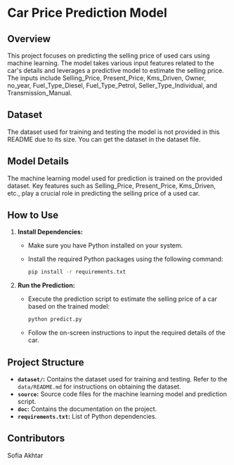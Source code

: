 # Car Price Prediction Model

## Overview

This project focuses on predicting the selling price of used cars using machine learning. The model takes various input features related to the car's details and leverages a predictive model to estimate the selling price. The inputs include Selling_Price, Present_Price, Kms_Driven, Owner, no_year, Fuel_Type_Diesel, Fuel_Type_Petrol, Seller_Type_Individual, and Transmission_Manual.

## Dataset

The dataset used for training and testing the model is not provided in this README due to its size. You can get the dataset in the dataset file.
## Model Details

The machine learning model used for prediction is trained on the provided dataset. Key features such as Selling_Price, Present_Price, Kms_Driven, etc., play a crucial role in predicting the selling price of a used car.

## How to Use

1. **Install Dependencies:**
   - Make sure you have Python installed on your system.
   - Install the required Python packages using the following command:

     ```bash
     pip install -r requirements.txt
     ```

2. **Run the Prediction:**
   - Execute the prediction script to estimate the selling price of a car based on the trained model:

     ```bash
     python predict.py
     ```

   - Follow the on-screen instructions to input the required details of the car.

## Project Structure

- **`dataset/`:** Contains the dataset used for training and testing. Refer to the `data/README.md` for instructions on obtaining the dataset.
- **`source`:** Source code files for the machine learning model and prediction script.
- **`doc`:** Contains the documentation on the project.
- **`requirements.txt`:** List of Python dependencies.

## Contributors

Sofia Akhtar


